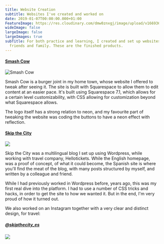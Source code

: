 ```yaml
---
title: Website Creation
subtitle: Websites I've created and worked on
date: 2019-01-07T00:00:00.000+01:00
FeatureImage: https://res.cloudinary.com/dmw0znxgj/image/upload/v1669367718/AntvdUploads/VagrantTea_website_wireframe_design_pastel_colours_8a13acc2-799c-4d11-b713-7611dba1a2fb_dcq0fi.png
wideImage: false
largeImage: false
largeImages: true
subTitle: For both practice and learning, I created and set up websites for
  friends and family. These are the finished products.
---
```

#### [Smash Cow](https://www.smashcow.co.uk "Smash Cow")

![Smash Cow](https://res.cloudinary.com/dmw0znxgj/image/upload/v1682341902/SmashCow.jpg "Smash Cow Site")

Smash Cow is a burger joint in my home town, whose website I offered to tweak after seeing it. The site is built with Squarespace to allow them to edit content at an easier pace. It's built using Squarespace 7.1, which allows for a certain level customizability, with CSS allowing for customization beyond what Squarespace allows.

The logo itself has a strong relation to neon, and my favourite part of tweaking the website was coding the buttons to have a neon effect with reflection.


#### [Skip the City](https://skipthecity.com/ "Skip the City")

![](https://res.cloudinary.com/dmw0znxgj/image/upload/v1584460805/AntvdUploads/Screenshot_2020-03-17_at_16.59.30_foq4fc.png)

Skip the City was a multilingual blog I set up using Wordpress, while working with travel company, Hellotickets. While the English homepage, was a proof of concept, of what it could become, the Spanish site is where you'll find the meat of the blog, with many posts structured by myself, and written by a colleague and friend.

While I had previously worked in Wordpress before, years ago, this was my first real dive into the platform. I had to use a number of CSS tricks and hacks, in order to get the site to how we wanted it. But in the end, I'm very proud of how it turned out.

We also worked on an Instagram together with a very clear and distinct design, for travel:

##### [@skipthecity_es](https://instagram.com/skipthecity_es)

![](https://res.cloudinary.com/dmw0znxgj/image/upload/v1584461751/AntvdUploads/Screenshot_2020-03-17_at_17.07.30_s7lnrx.png)